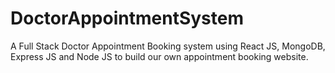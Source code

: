 # DoctorAppointmentSystem
A Full Stack Doctor Appointment Booking system using React JS, MongoDB, Express JS and Node JS to build our own appointment booking website.
